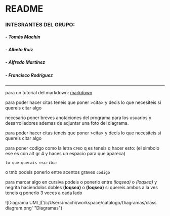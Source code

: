 # README #

### __INTEGRANTES DEL GRUPO:__
	
#####	- __Tomás Machín__
#####	- __Albeto Ruiz__
#####	- __Alfredo Martinez__	
#####	- __Francisco Rodriguez__
___
para un tutorial del markdown: [markdown](https://markdown.es/sintaxis-markdown/#codigo)

para poder hacer citas teneis que poner >cita> y decis lo que necesiteis si quereis citar algo

necesario poner breves anotaciones del programa para los usuarios y desarrolladores ademas de adjuntar una foto del diagrama.

para poder hacer citas teneis que poner >cita> y decis lo que necesiteis si quereis citar algo
	
para poner codigo como la letra creo q es teneis q hacer esto: (el simbolo ese es con alt gr 4 y haces un espacio para que apareca)
	
~~~
lo que querais escribir
~~~
o tmb podeis ponerlo entre acentos graves `codigo`

para marcar algo en cursiva podeis o ponerlo entre *(loqsea)* o _(loqsea)_ y negrita haciendolos dobles **(loqsea)** o __(loqsea)__ si quereis ambos a la ves teneis q ponerlo 3 veces a cada lado

![Diagrama UML]('/c/Users/machi/workspace/catalogo/Diagramas/class diagram.png' "Diagramas")
